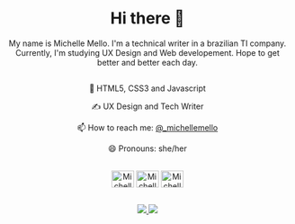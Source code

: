 <h1 align="center"> Hi there 👋 </h1> 

<p align="center"> My name is Michelle Mello. I'm a technical writer in a brazilian TI company. Currently, I'm studying UX Design and Web developement. Hope to get better and better each day. </p>

##
<div align="center"
<ul>
  <p> 🤖 HTML5, CSS3 and Javascript</p>
  <p>✍️ UX Design and Tech Writer</p>
  <p> 📫 How to reach me: <a href="https://twitter.com/_michellemello" target="_blank"> @_michellemello </a></p>
  <p> 😄 Pronouns: she/her </p>
</ul> 
</div>

<div align="center" style="display: inline_block"><br>
<img align="center" alt="Michelle-HTML" height="30" width="40" src="https://cdn.jsdelivr.net/gh/devicons/devicon/icons/html5/html5-original.svg" />
<img align="center" alt="Michelle-CSS" height="30" width="40" src="https://cdn.jsdelivr.net/gh/devicons/devicon/icons/css3/css3-original.svg" />
<img align="center" alt="Michelle-Js" height="30" width="40" src="https://cdn.jsdelivr.net/gh/devicons/devicon/icons/javascript/javascript-original.svg" />
</div>

 
##
  <div align="center">
    <a href="https://twitter.com/_michellemello" target="_blank"> <img src="https://img.shields.io/badge/Twitter-1DA1F2?style=for-the-badge&logo=twitter&logoColor=white" target="_blank"> </a>
    <a href="https://www.linkedin.com/in/michelle-mello-18827b163/" target="_blank"> <img src="https://img.shields.io/badge/LinkedIn-0077B5?style=for-the-badge&logo=linkedin&logoColor=white" target="_blank"> </a>
  </div>
